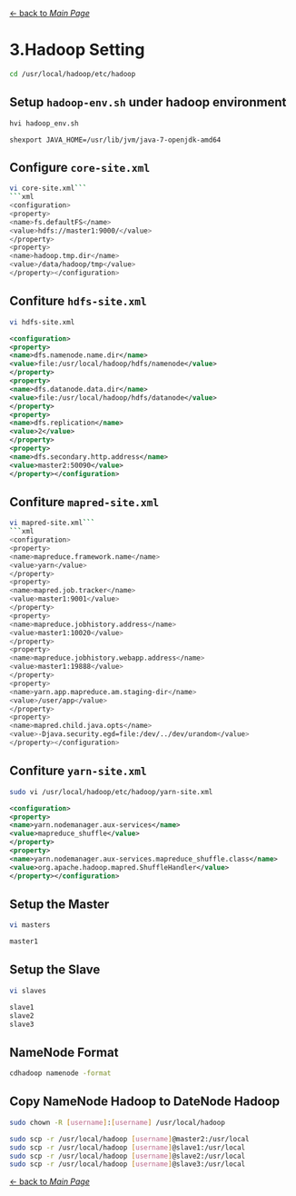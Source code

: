 [← back to *Main Page*](https://github.com/logsigma/Hadoop/blob/master/Readme.md)

# 3.Hadoop Setting

```sh
cd /usr/local/hadoop/etc/hadoop
```

## Setup ```hadoop-env.sh``` under hadoop environment
```s
hvi hadoop_env.sh
```
```
shexport JAVA_HOME=/usr/lib/jvm/java-7-openjdk-amd64
```

## Configure ```core-site.xml```
```sh
vi core-site.xml```
```xml
<configuration>
<property>
<name>fs.defaultFS</name>
<value>hdfs://master1:9000/</value>
</property>
<property>
<name>hadoop.tmp.dir</name>
<value>/data/hadoop/tmp</value>
</property></configuration>
```

## Confiture ```hdfs-site.xml```
```sh
vi hdfs-site.xml
```
```xml
<configuration>
<property>
<name>dfs.namenode.name.dir</name>
<value>file:/usr/local/hadoop/hdfs/namenode</value>
</property>
<property>
<name>dfs.datanode.data.dir</name>
<value>file:/usr/local/hadoop/hdfs/datanode</value>
</property>
<property>
<name>dfs.replication</name>
<value>2</value>
</property>
<property>
<name>dfs.secondary.http.address</name>
<value>master2:50090</value>
</property></configuration>
```

## Confiture ```mapred-site.xml```
```sh
vi mapred-site.xml```
```xml
<configuration>
<property>
<name>mapreduce.framework.name</name>
<value>yarn</value>
</property>
<property>
<name>mapred.job.tracker</name>
<value>master1:9001</value>
</property>
<property>
<name>mapreduce.jobhistory.address</name>
<value>master1:10020</value>
</property>
<property>
<name>mapreduce.jobhistory.webapp.address</name>
<value>master1:19888</value>
</property>
<property>
<name>yarn.app.mapreduce.am.staging-dir</name>
<value>/user/app</value>
</property>
<property>
<name>mapred.child.java.opts</name>
<value>-Djava.security.egd=file:/dev/../dev/urandom</value>
</property></configuration>
```

## Confiture ```yarn-site.xml```
```sh
sudo vi /usr/local/hadoop/etc/hadoop/yarn-site.xml
```
```xml
<configuration>
<property>
<name>yarn.nodemanager.aux-services</name>
<value>mapreduce_shuffle</value>
</property>
<property>
<name>yarn.nodemanager.aux-services.mapreduce_shuffle.class</name>
<value>org.apache.hadoop.mapred.ShuffleHandler</value>
</property></configuration>
```

## Setup the Master
```sh
vi masters
```
```sh
master1
```

## Setup the Slave
```sh
vi slaves
```
```sh
slave1
slave2
slave3
```

## NameNode Format
```sh
cdhadoop namenode -format
```

## Copy NameNode Hadoop to DateNode Hadoop
```sh
sudo chown -R [username]:[username] /usr/local/hadoop

sudo scp -r /usr/local/hadoop [username]@master2:/usr/local
sudo scp -r /usr/local/hadoop [username]@slave1:/usr/local
sudo scp -r /usr/local/hadoop [username]@slave2:/usr/local
sudo scp -r /usr/local/hadoop [username]@slave3:/usr/local
```

[← back to *Main Page*](https://github.com/logsigma/Hadoop/blob/master/Readme.md)
